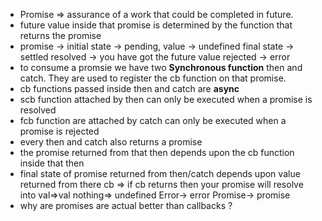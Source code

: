 * Promise => assurance of a work that could be completed in future.
* future value inside that promise is determined by the function that returns the promise
* promise ->    initial state -> pending, value -> undefined
                final state -> settled
                    resolved -> you have got the future value
                    rejected -> error
* to consume a promsie we have two **Synchronous function** then and catch. They are used to register the cb function on that promise.
* cb functions passed inside then and catch are **async**
* scb function attached by then can only be executed when a promise is resolved 
* fcb function are attached by catch can only be executed when a promise is rejected 
* every then and catch also returns a promise
* the promise returned from that then depends upon the cb function inside that then
* final state of promise returned from then/catch depends upon value returned from there cb => if cb returns then your promise will resolve into 
                    val=>val 
                    nothing=> undefined 
                    Error-> error 
                    Promise-> promise
* why are promises are actual better than callbacks ?
